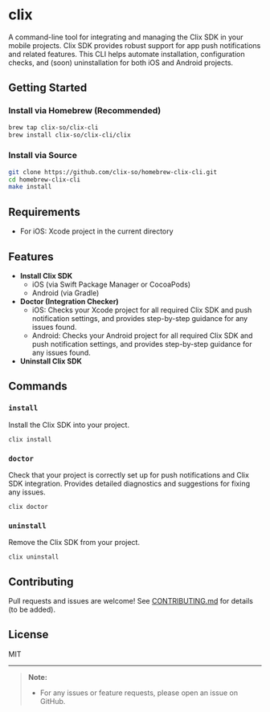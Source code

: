 # clix

A command-line tool for integrating and managing the Clix SDK in your mobile projects. Clix SDK provides robust support for app push notifications and related features. This CLI helps automate installation, configuration checks, and (soon) uninstallation for both iOS and Android projects.

## Getting Started

### Install via Homebrew (Recommended)
```sh
brew tap clix-so/clix-cli
brew install clix-so/clix-cli/clix
```

### Install via Source
```sh
git clone https://github.com/clix-so/homebrew-clix-cli.git
cd homebrew-clix-cli
make install
```

## Requirements
- For iOS: Xcode project in the current directory


## Features

- **Install Clix SDK**
    - iOS (via Swift Package Manager or CocoaPods)
    - Android (via Gradle)
- **Doctor (Integration Checker)**
    - iOS: Checks your Xcode project for all required Clix SDK and push notification settings, and provides step-by-step guidance for any issues found.
    - Android: Checks your Android project for all required Clix SDK and push notification settings, and provides step-by-step guidance for any issues found.
- **Uninstall Clix SDK**

## Commands

### `install`
Install the Clix SDK into your project.

```
clix install
```

### `doctor`
Check that your project is correctly set up for push notifications and Clix SDK integration. Provides detailed diagnostics and suggestions for fixing any issues.

```
clix doctor
```

### `uninstall`
Remove the Clix SDK from your project.

```
clix uninstall
```

## Contributing
Pull requests and issues are welcome! See [CONTRIBUTING.md](CONTRIBUTING.md) for details (to be added).

## License
MIT

---

> **Note:**
> - For any issues or feature requests, please open an issue on GitHub.
